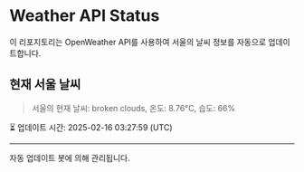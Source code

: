 
# Weather API Status

이 리포지토리는 OpenWeather API를 사용하여 서울의 날씨 정보를 자동으로 업데이트합니다.

## 현재 서울 날씨
> 서울의 현재 날씨: broken clouds, 온도: 8.76°C, 습도: 66%

⏳ 업데이트 시간: 2025-02-16 03:27:59 (UTC)

---
자동 업데이트 봇에 의해 관리됩니다.
